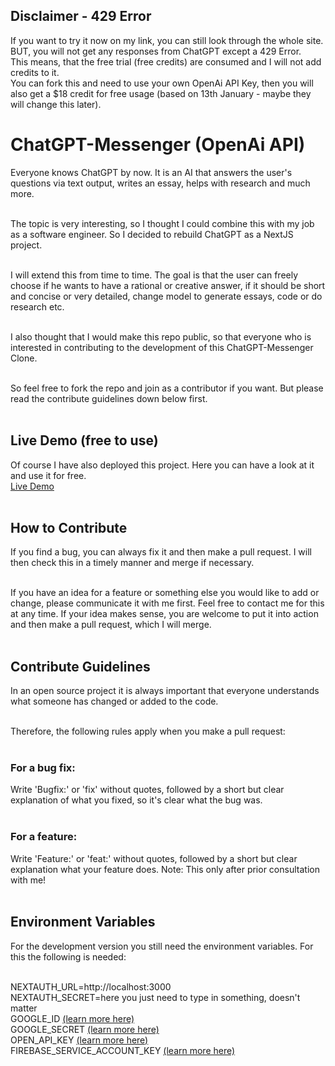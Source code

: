 ## Disclaimer - 429 Error
If you want to try it now on my link, you can still look through the whole site.\
BUT, you will not get any responses from ChatGPT except a 429 Error.\
This means, that the free trial (free credits) are consumed and I will not add credits to it.\
You can fork this and need to use your own OpenAi API Key, then you will also get a $18 credit for free usage (based on 13th January - maybe they will change this later).

# ChatGPT-Messenger (OpenAi API) 
Everyone knows ChatGPT by now. It is an AI that answers the user's questions via text output, writes an essay, helps with research and much more.</br></br>

The topic is very interesting, so I thought I could combine this with my job as a software engineer. So I decided to rebuild ChatGPT as a NextJS project.</br></br>

I will extend this from time to time. The goal is that the user can freely choose if he wants to have a rational or creative answer, if it should be short and concise or very detailed, change model to generate essays, code or do research etc.</br></br>

I also thought that I would make this repo public, so that everyone who is interested in contributing to the development of this ChatGPT-Messenger Clone.</br></br>

So feel free to fork the repo and join as a contributor if you want. But please read the contribute guidelines down below first.</br></br>

## Live Demo (free to use)
Of course I have also deployed this project. Here you can have a look at it and use it for free.</br>
[Live Demo](https://chatgpt-messenger.app)</br></br>

## How to Contribute
If you find a bug, you can always fix it and then make a pull request. I will then check this in a timely manner and merge if necessary.</br></br>

If you have an idea for a feature or something else you would like to add or change, please communicate it with me first. Feel free to contact me for this at any time. If your idea makes sense, you are welcome to put it into action and then make a pull request, which I will merge.</br></br>

## Contribute Guidelines
In an open source project it is always important that everyone understands what someone has changed or added to the code.</br></br>

Therefore, the following rules apply when you make a pull request:</br></br>

### For a bug fix:</br>
Write 'Bugfix:' or 'fix' without quotes, followed by a short but clear explanation of what you fixed, so it's clear what the bug was.</br></br>

### For a feature:</br>
Write 'Feature:' or 'feat:' without quotes, followed by a short but clear explanation what your feature does. Note: This only after prior consultation with me!</br></br>

## Environment Variables
For the development version you still need the environment variables. For this the following is needed:</br></br>

NEXTAUTH_URL=http://localhost:3000 </br>
NEXTAUTH_SECRET=here you just need to type in something, doesn't matter </br>
GOOGLE_ID [(learn more here)](https://console.cloud.google.com) </br>
GOOGLE_SECRET [(learn more here)](https://console.cloud.google.com) </br>
OPEN_API_KEY [(learn more here)](https://platform.openai.com/signup)</br>
FIREBASE_SERVICE_ACCOUNT_KEY [(learn more here)](https://firebase.google.com/docs/admin/setup?authuser=0#initialize_the_sdk_in_non-google_environments)
